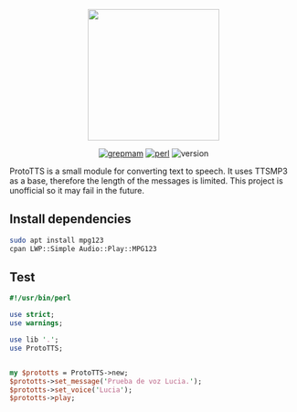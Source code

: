 <p align="center">
  <img width="230" src="https://i.imgur.com/uMDqBq4.png">
</p>

<div align="center">

  <a href="https://github.com/grepmam">![grepmam](https://img.shields.io/badge/Created%20by-Grepmam-red)</a>
  <a href="https://www.perl.org/">![perl](https://img.shields.io/badge/Written%20in-Perl-green)</a>
  <a>![version](https://img.shields.io/badge/Version-1.0-yellow)</a>

</div>

ProtoTTS is a small module for converting text to speech. It uses TTSMP3 as a base, therefore the length of the messages is limited. This project is unofficial so it may fail in the future.

## Install dependencies

```bash
sudo apt install mpg123
cpan LWP::Simple Audio::Play::MPG123
```

## Test

```perl
#!/usr/bin/perl

use strict;
use warnings;

use lib '.';
use ProtoTTS;


my $prototts = ProtoTTS->new;
$prototts->set_message('Prueba de voz Lucia.');
$prototts->set_voice('Lucia');
$prototts->play;

```
